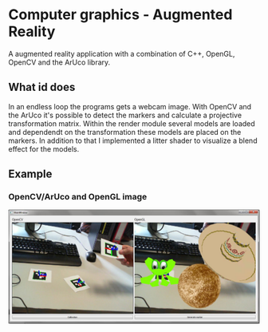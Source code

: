 # Computer graphics - Augmented Reality

A augmented reality application with a combination of C++, OpenGL, OpenCV and the ArUco library.

## What id does
In an endless loop the programs gets a webcam image. With OpenCV and the ArUco it's possible to detect the markers and calculate a projective transformation matrix.
Within the render module several models are loaded and dependendt on the transformation these models are placed on the markers.
In addition to that I implemented a litter shader to visualize a blend effect for the models.

## Example

### OpenCV/ArUco and OpenGL image

![Alt text](ArExample.JPG?raw=true)

